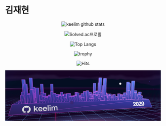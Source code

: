 # 김재현
<div align=center>

![keelim github stats](https://github-readme-stats.vercel.app/api?username=keelim&show_icons=true&show_icons=true&theme=radical)

![Solved.ac프로필](http://mazassumnida.wtf/api/generate_badge?boj=h00335)

![Top Langs](https://github-readme-stats.vercel.app/api/top-langs/?username=keelim&layout=compact&theme=radical)

![trophy](https://github-profile-trophy.vercel.app/?username=keelim&theme=onedark)

![Hits](https://hits.seeyoufarm.com/api/count/incr/badge.svg?url=https%3A%2F%2Fgithub.com%2Fkeelim&count_bg=%2379C83D&title_bg=%23555555&icon=&icon_color=%23E7E7E7&title=hits&edge_flat=false)

![2020](2020.png)
</div>
